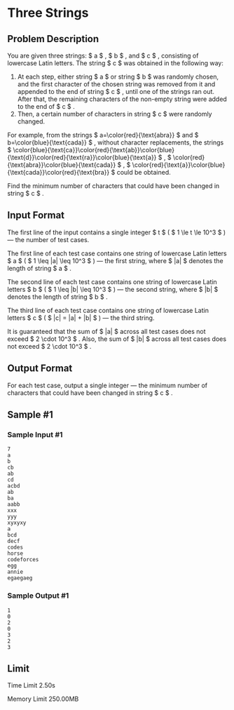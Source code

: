 # Three Strings

## Problem Description

You are given three strings: $ a $ , $ b $ , and $ c $ , consisting of lowercase Latin letters. The string $ c $ was obtained in the following way:

1. At each step, either string $ a $ or string $ b $ was randomly chosen, and the first character of the chosen string was removed from it and appended to the end of string $ c $ , until one of the strings ran out. After that, the remaining characters of the non-empty string were added to the end of $ c $ .
2. Then, a certain number of characters in string $ c $ were randomly changed.

For example, from the strings $ a=\color{red}{\text{abra}} $ and $ b=\color{blue}{\text{cada}} $ , without character replacements, the strings $ \color{blue}{\text{ca}}\color{red}{\text{ab}}\color{blue}{\text{d}}\color{red}{\text{ra}}\color{blue}{\text{a}} $ , $ \color{red}{\text{abra}}\color{blue}{\text{cada}} $ , $ \color{red}{\text{a}}\color{blue}{\text{cada}}\color{red}{\text{bra}} $ could be obtained.

Find the minimum number of characters that could have been changed in string $ c $ .

## Input Format

The first line of the input contains a single integer $ t $ ( $ 1 \le t \le 10^3 $ ) — the number of test cases.

The first line of each test case contains one string of lowercase Latin letters $ a $ ( $ 1 \leq |a| \leq 10^3 $ ) — the first string, where $ |a| $ denotes the length of string $ a $ .

The second line of each test case contains one string of lowercase Latin letters $ b $ ( $ 1 \leq |b| \leq 10^3 $ ) — the second string, where $ |b| $ denotes the length of string $ b $ .

The third line of each test case contains one string of lowercase Latin letters $ c $ ( $ |c| = |a| + |b| $ ) — the third string.

It is guaranteed that the sum of $ |a| $ across all test cases does not exceed $ 2 \cdot 10^3 $ . Also, the sum of $ |b| $ across all test cases does not exceed $ 2 \cdot 10^3 $ .

## Output Format

For each test case, output a single integer — the minimum number of characters that could have been changed in string $ c $ .

## Sample #1

### Sample Input #1

```
7
a
b
cb
ab
cd
acbd
ab
ba
aabb
xxx
yyy
xyxyxy
a
bcd
decf
codes
horse
codeforces
egg
annie
egaegaeg
```

### Sample Output #1

```
1
0
2
0
3
2
3
```

## Limit



Time Limit
2.50s

Memory Limit
250.00MB